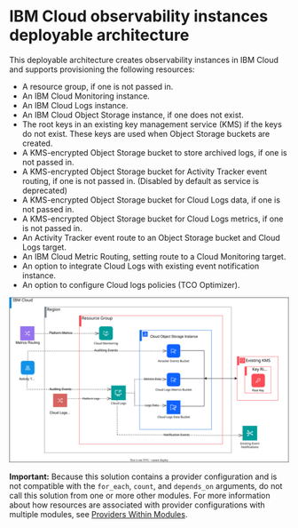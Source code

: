 # IBM Cloud observability instances deployable architecture

This deployable architecture creates observability instances in IBM Cloud and supports provisioning the following resources:

* A resource group, if one is not passed in.
* An IBM Cloud Monitoring instance.
* An IBM Cloud Logs instance.
* An IBM Cloud Object Storage instance, if one does not exist.
* The root keys in an existing key management service (KMS) if the keys do not exist. These keys are used when Object Storage buckets are created.
* A KMS-encrypted Object Storage bucket to store archived logs, if one is not passed in.
* A KMS-encrypted Object Storage bucket for Activity Tracker event routing, if one is not passed in. (Disabled by default as service is deprecated)
* A KMS-encrypted Object Storage bucket for Cloud Logs data, if one is not passed in.
* A KMS-encrypted Object Storage bucket for Cloud Logs metrics, if one is not passed in.
* An Activity Tracker event route to an Object Storage bucket and Cloud Logs target.
* An IBM Cloud Metric Routing, setting route to a Cloud Monitoring target.
* An option to integrate Cloud Logs with existing event notification instance.
* An option to configure Cloud logs policies (TCO Optimizer).

![observability-instances-deployable-architecture](../../reference-architectures/deployable-architecture-observability-instances.svg)

**Important:** Because this solution contains a provider configuration and is not compatible with the `for_each`, `count`, and `depends_on` arguments, do not call this solution from one or more other modules. For more information about how resources are associated with provider configurations with multiple modules, see [Providers Within Modules](https://developer.hashicorp.com/terraform/language/modules/develop/providers).
